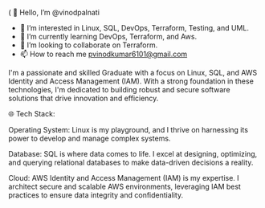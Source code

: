 ( 👋 Hello, I’m @vinodpalnati
- 👀 I’m interested in Linux, SQL, DevOps, Terraform, Testing, and UML.
- 🌱 I’m currently learning DevOps, Terraform, and Aws.
- 💞️ I’m looking to collaborate on Terraform.
- 📫 How to reach me pvinodkumar6101@gmail.com

I'm a passionate and skilled Graduate with a focus on Linux, SQL, and AWS Identity and Access Management (IAM). With a strong foundation in these technologies,
I'm dedicated to building robust and secure software solutions that drive innovation and efficiency.

🌐 Tech Stack:

Operating System: Linux is my playground, and I thrive on harnessing its power to develop and manage complex systems.

Database: SQL is where data comes to life. I excel at designing, optimizing, and querying relational databases to make data-driven decisions a reality.

Cloud: AWS Identity and Access Management (IAM) is my expertise. I architect secure and scalable AWS environments, leveraging IAM best practices to ensure data integrity and confidentiality.

<!---
vinodpalnati/vinodpalnati is a ✨ special ✨ repository because its `README.md` (this file) appears on your GitHub profile.
You can click the Preview link to take a look at your changes.
--->
